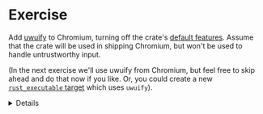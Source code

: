 # Exercise

Add [uwuify][0] to Chromium, turning off the crate's [default features][1].
Assume that the crate will be used in shipping Chromium, but won't be used
to handle untrustworthy input.

(In the next exercise we'll use uwuify from Chromium, but feel free to
skip ahead and do that now if you like. Or, you could create a new
[`rust_executable` target][2] which uses `uwuify`).

<details>
Students will need to download lots of transitive dependencies. This will
appear repetitive - that is indeed correct. There's no shortcut but to
run lots of separate download commands.

The total crates needed are: uwuify, smallvec, scopeguard, parking_lot,
parking_lot_core, lock_api and instant. If students are downloading even
more than that, they probably forgot to turn off the default features.
</detail>


[0]: https://crates.io/crates/uwuify
[1]: https://doc.rust-lang.org/cargo/reference/features.html#the-default-feature
[2]: https://source.chromium.org/chromium/chromium/src/+/main:build/rust/rust_executable.gni